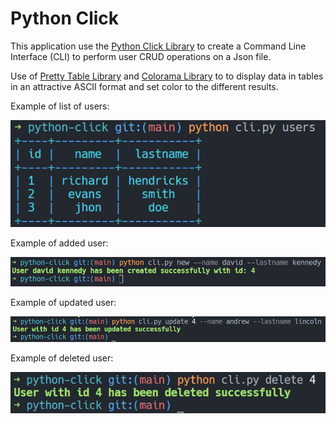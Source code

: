 # Python Click

This application use the [Python Click Library](https://pypi.org/project/click/) to create a Command Line Interface (CLI) to perform user CRUD operations on a Json file.

Use of [Pretty Table Library](https://pypi.org/project/prettytable/) and [Colorama Library](https://pypi.org/project/colorama/) to to display data in tables in an attractive ASCII format and set color to the different results.

Example of list of users:

![Example of list of users](img/users.png)

Example of added user:

![Example of added user](img/added.png)

Example of updated user:

![Example of updated user](img/updated.png)

Example of deleted user:

![Example of deleted user](img/deleted.png)
